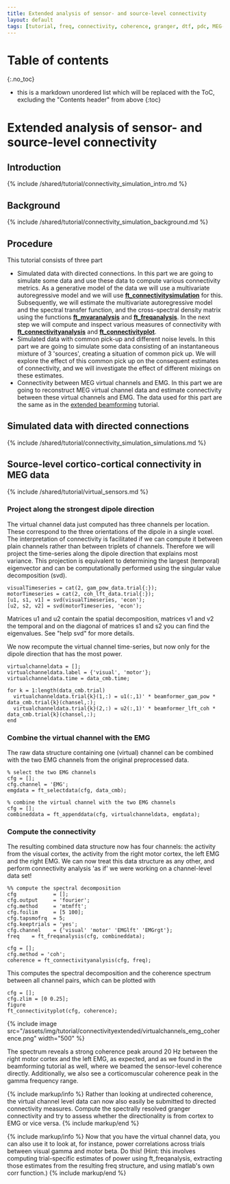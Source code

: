 ```yaml
---
title: Extended analysis of sensor- and source-level connectivity
layout: default
tags: [tutorial, freq, connectivity, coherence, granger, dtf, pdc, MEG-visuomotor151]
---
```


# Table of contents
{:.no_toc}

* this is a markdown unordered list which will be replaced with the ToC, excluding the "Contents header" from above
{:toc}

# Extended analysis of sensor- and source-level connectivity

## Introduction

{% include /shared/tutorial/connectivity_simulation_intro.md %}

## Background

{% include /shared/tutorial/connectivity_simulation_background.md %}

## Procedure

This tutorial consists of three part

*  Simulated data with directed connections. In this part we are going to simulate some data and use these data to compute various connectivity metrics. As a generative model of the data we will use a multivariate autoregressive model and we will use **[ft_connectivitysimulation](/reference/ft_connectivitysimulation)** for this. Subsequently, we will estimate the multivariate autoregressive model and the spectral transfer function, and the cross-spectral density matrix using the functions **[ft_mvaranalysis](/reference/ft_mvaranalysis)** and **[ft_freqanalysis](/reference/ft_freqanalysis)**. In the next step we will compute and inspect various measures of connectivity with  **[ft_connectivityanalysis](/reference/ft_connectivityanalysis)** and **[ft_connectivityplot](/reference/ft_connectivityplot)**.
*  Simulated data with common pick-up and different noise levels. In this part we are going to simulate some data consisting of an instantaneous mixture of 3 'sources', creating a situation of common pick up. We will explore the effect of this common pick up on the consequent estimates of connectivity, and we will investigate the effect of different mixings on these estimates.
*  Connectivity between MEG virtual channels and EMG. In this part we are going to reconstruct MEG virtual channel data and estimate connectivity between these virtual channels and EMG. The data used for this part are the same as in the [extended beamforming](/tutorial/beamformingextended) tutorial.

## Simulated data with directed connections

{% include /shared/tutorial/connectivity_simulation_simulations.md %}

## Source-level cortico-cortical connectivity in MEG data

{% include /shared/tutorial/virtual_sensors.md %}

### Project along the strongest dipole direction

The virtual channel data just computed has three channels per location. These correspond to the three orientations of the dipole in a single voxel. The interpretation of connectivity is facilitated if we can compute it between plain channels rather than between triplets of channels. Therefore we will project the time-series along the dipole direction that explains most variance. This projection is equivalent to determining the largest (temporal) eigenvector and can be computationally performed using the singular value decomposition (svd).

	visualTimeseries = cat(2, gam_pow_data.trial{:});
	motorTimeseries = cat(2, coh_lft_data.trial{:});
	[u1, s1, v1] = svd(visualTimeseries, 'econ');
	[u2, s2, v2] = svd(motorTimeseries, 'econ');     

Matrices u1 and u2 contain the spatial decomposition, matrices v1 and v2 the temporal and on the diagonal of matrices s1 and s2 you can find the eigenvalues. See "help svd" for more details.

We now recompute the virtual channel time-series, but now only for the dipole direction that has the most power.

	virtualchanneldata = [];
	virtualchanneldata.label = {'visual', 'motor'};
	virtualchanneldata.time = data_cmb.time;

	for k = 1:length(data_cmb.trial)
	  virtualchanneldata.trial{k}(1,:) = u1(:,1)' * beamformer_gam_pow * data_cmb.trial{k}(chansel,:);
	  virtualchanneldata.trial{k}(2,:) = u2(:,1)' * beamformer_lft_coh * data_cmb.trial{k}(chansel,:);
	end

### Combine the virtual channel with the EMG

The raw data structure containing one (virtual) channel can be combined with the two EMG channels from the original preprocessed data.

	% select the two EMG channels
	cfg = [];
	cfg.channel = 'EMG';
	emgdata = ft_selectdata(cfg, data_cmb);

	% combine the virtual channel with the two EMG channels
	cfg = [];
	combineddata = ft_appenddata(cfg, virtualchanneldata, emgdata);

### Compute the connectivity

The resulting combined data structure now has four channels: the activity from the visual cortex, the activity from the right motor cortex, the left EMG and the right EMG. We can now treat this data structure as any other, and perform connectivity analysis 'as if' we were working on a channel-level data set!

	%% compute the spectral decomposition
	cfg            = [];
	cfg.output     = 'fourier';
	cfg.method     = 'mtmfft';
	cfg.foilim     = [5 100];
	cfg.tapsmofrq  = 5;
	cfg.keeptrials = 'yes';
	cfg.channel    = {'visual' 'motor' 'EMGlft' 'EMGrgt'};
	freq    = ft_freqanalysis(cfg, combineddata);

	cfg = [];
	cfg.method = 'coh';
	coherence = ft_connectivityanalysis(cfg, freq);

This computes the spectral decomposition and the coherence spectrum between all channel pairs, which can be plotted with

	cfg = [];
	cfg.zlim = [0 0.25];
	figure
	ft_connectivityplot(cfg, coherence);

{% include image src="/assets/img/tutorial/connectivityextended/virtualchannels_emg_coherence.png" width="500" %}

The spectrum reveals a strong coherence peak around 20 Hz between the right motor cortex and the left EMG, as expected, and as we found in the beamforming tutorial as well, where we beamed the sensor-level coherence directly. Additionally, we also see a corticomuscular coherence peak in the gamma frequency range.

{% include markup/info %}
Rather than looking at undirected coherence, the virtual channel level data can now also easily be submitted to directed connectivity measures. Compute the spectrally resolved granger connectivity and try to assess whether the directionality is from cortex to EMG or vice versa.
{% include markup/end %}


{% include markup/info %}
Now that you have the virtual channel data, you can also use it to look at, for instance, power correlations across trials between visual gamma and motor beta. Do this! (Hint: this involves computing trial-specific estimates of power using ft_freqanalysis, extracting those estimates from the resulting freq structure, and using matlab's own corr function.)
{% include markup/end %}
